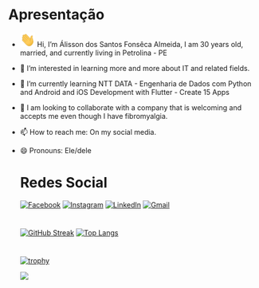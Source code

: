   # Apresentação
- <img src="https://github.com/Alisson-Fonseca-Frash/Alisson-Fonseca-Frash/blob/710ddecc6654fe207eba12ab7ac1896318552bb5/Hi.gif" width="30px"></h2> Hi, I’m Álisson dos Santos Fonsêca Almeida, I am 30 years old, married, and currently living in Petrolina - PE
- 👀 I’m interested in learning more and more about IT and related fields.
- 🌱 I’m currently learning NTT DATA - Engenharia de Dados com Python and Android and iOS Development with Flutter - Create 15 Apps
- 💞️ I am looking to collaborate with a company that is welcoming and accepts me even though I have fibromyalgia.
- 📫 How to reach me: On my social media.
- 😄 Pronouns: Ele/dele


  # Redes Social
  [![Facebook](https://img.shields.io/badge/Facebook-1877F2?style=for-the-badge&logo=facebook&logoColor=white)](https://www.facebook.com/Alisson.S.Fonseca.Almeida/)
  [![Instagram](https://img.shields.io/badge/-Instagram-%23E4405F?style=for-the-badge&logo=instagram&logoColor=white)](https://www.instagram.com/sr.frash/)
  [![LinkedIn](https://img.shields.io/badge/LinkedIn-0077B5?style=for-the-badge&logo=linkedin&logoColor=white)](https://www.linkedin.com/in/alisson-fonseca/)
  [![Gmail](https://img.shields.io/badge/Gmail-333333?style=for-the-badge&logo=gmail&logoColor=red)](mailto:frash.dev@gmail.com)

  # 
  [![GitHub Streak](https://streak-stats.demolab.com/?user=Alisson-Fonseca-Frash&theme=bear&background=000&border=30A3DC&dates=FFF)](https://git.io/streak-stats)
  [![Top Langs](https://github-readme-stats.vercel.app/api/top-langs/?username=Alisson-Fonseca-Frash&layout=compact)](https://github.com/anuraghazra/github-readme-stats)

  #
  [![trophy](https://github-profile-trophy.vercel.app/?username=Alisson-Fonseca-Frash&theme=matrix)](https://github.com/ryo-ma/github-profile-trophy)


  ![](https://komarev.com/ghpvc/?username=Alisson-Fonseca-Frash&color=blueviolet)

<!---
Alisson-Fonseca-Frash/Alisson-Fonseca-Frash is a ✨ special ✨ repository because its `README.md` (this file) appears on your GitHub profile.
You can click the Preview link to take a look at your changes.
--->
